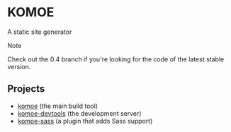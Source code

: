 # KOMOE

A static site generator

> [!NOTE]
> Check out the 0.4 branch if you're looking for the code of the latest stable version.

## Projects

* [komoe](komoe/README.md) (the main build tool)
* [komoe-devtools](komoe-devtools/README.md) (the development server)
* [komoe-sass](komoe-sass/README.md) (a plugin that adds Sass support)
